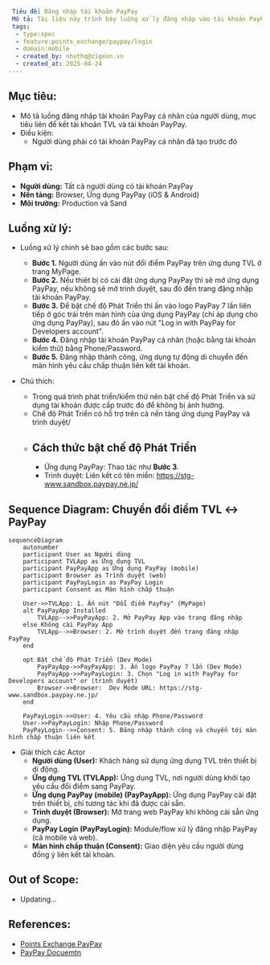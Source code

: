 ```yaml
 Tiêu đề: Đăng nhập tài khoản PayPay
 Mô tả: Tài liệu này trình bày luồng xử lý đăng nhập vào tài khoản PayPay để thực hiện việc liên kết tài khoản TVL và tài khoản PayPay thông qua ứng dụng PayPay hoặc trình duyệt.
 tags:
  - type:spec
  - feature:points_exchange/paypay/login
  - domain:mobile
  - created_by: nhuthq@zigexn.vn
  - created_at: 2025-04-24
----
```

## Mục tiêu:

- Mô tả luồng đăng nhập tài khoản PayPay cá nhân của người dùng, mục tiêu liên để kết tài khoản TVL và tài khoản PayPay.
- Điều kiện:
  - Người dùng phải có tài khoản PayPay cá nhân đã tạo trước đó

## Phạm vi:

- **Người dùng:** Tất cả người dùng có tài khoản PayPay
- **Nền tảng:** Browser, Ứng dụng PayPay (iOS & Android)
- **Môi trường:** Production và Sand

## Luồng xử lý:

- Luồng xử lý chính sẽ bao gồm các bước sau:

  - **Bước 1.** Người dùng ấn vào nút đổi điểm PayPay trên ứng dụng TVL ở trang MyPage.
  - **Bước 2.** Nếu thiêt bị có cài đặt ứng dụng PayPay thì sẽ mở ứng dụng PayPay, nếu không sẽ mở trình duyệt, sau đó đến trang đặng nhập tài khoản PayPay.
  - **Bước 3.** Để bật chế độ Phát Triển thì ấn vào logo PayPay 7 lần liên tiếp ở góc trái trên màn hình của ứng dụng PayPay (chỉ áp dụng cho ứng dụng PayPay), sau đó ấn vào nút "Log in with PayPay for Developers account".
  - **Bước 4.** Đăng nhập tài khoản PayPay cá nhân (hoặc bằng tài khoản kiểm thử) bằng Phone/Password.
  - **Bước 5.** Đăng nhập thành công, ứng dụng tự động di chuyển đến màn hình yêu cầu chấp thuận liên kết tài khoản.

- Chú thích:
  - Trong quá trình phát triển/kiểm thử nên bật chế độ Phát Triển và sử dụng tài khoản được cấp trước đó để không bị ảnh hưởng.
  - Chế độ Phát Triển có hỗ trợ trên cả nền tảng ứng dụng PayPay và trình duyệt/
  - ## Cách thức bật chế độ Phát Triển
    - Ứng dụng PayPay: Thao tác như **Bước 3**.
    - Trình duyệt: Liên kết có tên miền: https://stg-www.sandbox.paypay.ne.jp/

## Sequence Diagram: Chuyển đổi điểm TVL ↔ PayPay

```mermaid
sequenceDiagram
    autonumber
    participant User as Người dùng
    participant TVLApp as Ứng dụng TVL
    participant PayPayApp as Ứng dụng PayPay (mobile)
    participant Browser as Trình duyệt (web)
    participant PayPayLogin as PayPay Login
    participant Consent as Màn hình chấp thuận

    User->>TVLApp: 1. Ấn nút "Đổi điểm PayPay" (MyPage)
    alt PayPayApp Installed
        TVLApp-->>PayPayApp: 2. Mở PayPay App vào trang đăng nhập
    else Không cài PayPay App
        TVLApp-->>Browser: 2. Mở trình duyệt đến trang đăng nhập PayPay
    end

    opt Bật chế độ Phát Triển (Dev Mode)
        PayPayApp->>PayPayApp: 3. Ấn logo PayPay 7 lần (Dev Mode)
        PayPayApp->>PayPayLogin: 3. Chọn "Log in with PayPay for Developers account" or (trình duyệt)
        Browser->>Browser:  Dev Mode URL: https://stg-www.sandbox.paypay.ne.jp/
    end

    PayPayLogin->>User: 4. Yêu cầu nhập Phone/Password
    User->>PayPayLogin: Nhập Phone/Password
    PayPayLogin-->>Consent: 5. Đăng nhập thành công và chuyển tới màn hình chấp thuận liên kết
```

- Giải thích các Actor
  - **Người dùng (User):** Khách hàng sử dụng ứng dụng TVL trên thiết bị di động.
  - **Ứng dụng TVL (TVLApp):** Ứng dụng TVL, nơi người dùng khởi tạo yêu cầu đổi điểm sang PayPay.
  - **Ứng dụng PayPay (mobile) (PayPayApp):** Ứng dụng PayPay cài đặt trên thiết bị, chỉ tương tác khi đã được cài sẵn.
  - **Trình duyệt (Browser):** Mở trang web PayPay khi không cài sẵn ứng dụng.
  - **PayPay Login (PayPayLogin):** Module/flow xử lý đăng nhập PayPay (cả mobile và web).
  - **Màn hình chấp thuận (Consent):** Giao diện yêu cầu người dùng đồng ý liên kết tài khoản.

## Out of Scope:

- Updating...

## References:

- [Points Exchange PayPay](./[SPEC]_points_exchange-paypay.md)
- [PayPay Docuemtn](https://www.paypay.ne.jp/opa/doc/v1.0/account_link.html#section/Acquire-user-authorization)
